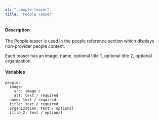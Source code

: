 ```yaml
---
el: ".people-teaser"
title: 'People Teaser'
---
```

#### Description
The People teaser is used in the people reference section which displays non-provider people content.

Each teaser has an image, name, optional title 1, optional title 2, optional organization.

#### Variables
~~~
people:
  image:
    src: image / 
    alt: text / required
  name: text / required
  title: text / required
  organization: text / optional
  title_2: text / optional
~~~
